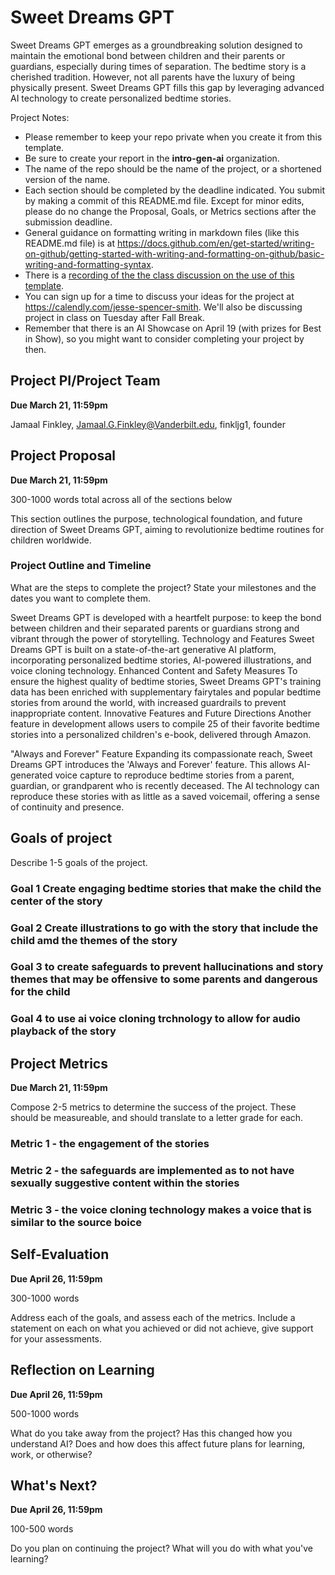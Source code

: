# Sweet Dreams GPT
Sweet Dreams GPT emerges as a groundbreaking solution designed to maintain the emotional bond between children and their parents or guardians, especially during times of separation. The bedtime story is a cherished tradition. However, not all parents have the luxury of being physically present. Sweet Dreams GPT fills this gap by leveraging advanced AI technology to create personalized bedtime stories.



Project Notes:

- Please remember to keep your repo private when you create it from this template.
- Be sure to create your report in the **intro-gen-ai** organization. 
- The name of the repo should be the name of the project, or a shortened version of the name.
- Each section should be completed by the deadline indicated. You submit by making a commit of this README.md file. Except for minor edits, please do no change the Proposal, Goals, or Metrics sections after the submission deadline.
- General guidance on formatting writing in markdown files (like this README.md file) is at https://docs.github.com/en/get-started/writing-on-github/getting-started-with-writing-and-formatting-on-github/basic-writing-and-formatting-syntax.
- There is a [recording of the the class discussion on the use of this template](https://vanderbilt.zoom.us/rec/share/RjihScz0Ti7RId0KMj7GWBc8XueS571_JnFqDQwli0AuKLsgaau0j_RcphBjwYtV.HP10ROf2TwPUn6TA?startTime=1697553005000).
- You can sign up for a time to discuss your ideas for the project at https://calendly.com/jesse-spencer-smith. We'll also be discussing project in class on Tuesday after Fall Break.
- Remember that there is an AI Showcase on April 19 (with prizes for Best in Show), so you might want to consider completing your project by then. 

## Project PI/Project Team 
**Due March 21, 11:59pm**

Jamaal Finkley, Jamaal.G.Finkley@Vanderbilt.edu, finkljg1, founder

## Project Proposal 
**Due March 21, 11:59pm**

300-1000 words total across all of the sections below

This section outlines the purpose, technological foundation, and future direction of Sweet Dreams GPT, aiming to revolutionize bedtime routines for children worldwide.


### Project Outline and Timeline
What are the steps to complete the project? State your milestones and the dates you want to complete them. 

Sweet Dreams GPT is developed with a heartfelt purpose: to keep the bond between children and their separated parents or guardians strong and vibrant through the power of storytelling.
Technology and Features
Sweet Dreams GPT is built on a state-of-the-art generative AI platform, incorporating personalized bedtime stories, AI-powered illustrations, and voice cloning technology.
Enhanced Content and Safety Measures
To ensure the highest quality of bedtime stories, Sweet Dreams GPT's training data has been enriched with supplementary fairytales and popular bedtime stories from around the world, with increased guardrails to prevent inappropriate content.
Innovative Features and Future Directions
Another feature in development allows users to compile 25 of their favorite bedtime stories into a personalized children's e-book, delivered through Amazon.

"Always and Forever" Feature
Expanding its compassionate reach, Sweet Dreams GPT introduces the 'Always and Forever' feature. This allows AI-generated voice capture to reproduce bedtime stories from a parent, guardian, or grandparent who is recently deceased. The AI technology can reproduce these stories with as little as a saved voicemail, offering a sense of continuity and presence.

## Goals of project 
Describe 1-5 goals of the project. 
### Goal 1 Create engaging bedtime stories that make the child the center of the story
### Goal 2 Create illustrations to go with the story that include the child amd the themes of the story
### Goal 3 to create safeguards to prevent hallucinations and story themes that may be offensive to some parents and dangerous for the child
### Goal 4 to use ai voice cloning trchnology to allow for audio playback of the story
 

## Project Metrics 
**Due March 21, 11:59pm**

Compose 2-5 metrics to determine the success of the project. These should be measureable, and should translate to a letter grade for each. 
### Metric 1 - the engagement of the stories 
### Metric 2 - the safeguards are implemented as to not have sexually suggestive content within the stories
### Metric 3 - the voice cloning technology makes a voice that is similar to the source boice

## Self-Evaluation
**Due April 26, 11:59pm**

300-1000 words

Address each of the goals, and assess each of the metrics. Include a statement on each on what you achieved or did not achieve, give support for your assessments.

## Reflection on Learning
**Due April 26, 11:59pm**

500-1000 words

What do you take away from the project? Has this changed how you understand AI? Does and how does this affect future plans for learning, work, or otherwise?

## What's Next?
**Due April 26, 11:59pm**

100-500 words

Do you plan on continuing the project? What will you do with what you've learning?
